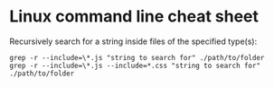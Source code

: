 # Linux command line cheat sheet

Recursively search for a string inside files of the specified type(s):

	grep -r --include=\*.js "string to search for" ./path/to/folder
	grep -r --include=\*.js --include=*.css "string to search for" ./path/to/folder

